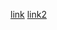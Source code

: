 [link](https://strong-ri.github.io/python/2019.10.17.html)
[link2](https://strong-ri.github.io/python/plot.html)